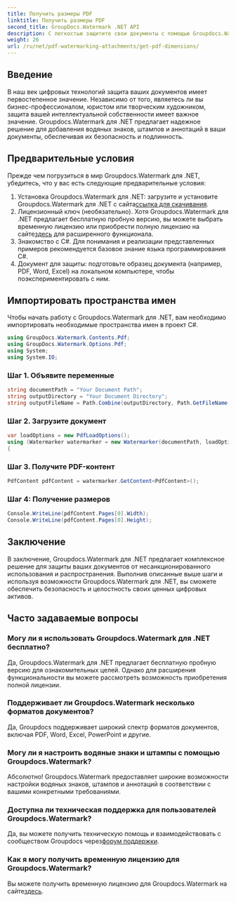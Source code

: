```yaml
---
title: Получить размеры PDF
linktitle: Получить размеры PDF
second_title: GroupDocs.Watermark .NET API
description: С легкостью защитите свои документы с помощью Groupdocs.Watermark для .NET. Добавляйте водяные знаки, штампы и аннотации без особых усилий.
weight: 26
url: /ru/net/pdf-watermarking-attachments/get-pdf-dimensions/
---
```

## Введение
В наш век цифровых технологий защита ваших документов имеет первостепенное значение. Независимо от того, являетесь ли вы бизнес-профессионалом, юристом или творческим художником, защита вашей интеллектуальной собственности имеет важное значение. Groupdocs.Watermark для .NET предлагает надежное решение для добавления водяных знаков, штампов и аннотаций в ваши документы, обеспечивая их безопасность и подлинность.
## Предварительные условия
Прежде чем погрузиться в мир Groupdocs.Watermark для .NET, убедитесь, что у вас есть следующие предварительные условия:
1.  Установка Groupdocs.Watermark для .NET: загрузите и установите Groupdocs.Watermark для .NET с сайта[ссылка для скачивания](https://releases.groupdocs.com/Watermark/net/).
2.  Лицензионный ключ (необязательно). Хотя Groupdocs.Watermark для .NET предлагает бесплатную пробную версию, вы можете выбрать временную лицензию или приобрести полную лицензию на сайте[здесь](https://purchase.groupdocs.com/buy) для расширенного функционала.
3. Знакомство с C#. Для понимания и реализации представленных примеров рекомендуется базовое знание языка программирования C#.
4. Документ для защиты: подготовьте образец документа (например, PDF, Word, Excel) на локальном компьютере, чтобы поэкспериментировать с ним.

## Импортировать пространства имен
Чтобы начать работу с Groupdocs.Watermark для .NET, вам необходимо импортировать необходимые пространства имен в проект C#.
```csharp
using GroupDocs.Watermark.Contents.Pdf;
using GroupDocs.Watermark.Options.Pdf;
using System;
using System.IO;
```
### Шаг 1. Объявите переменные
```csharp
string documentPath = "Your Document Path";
string outputDirectory = "Your Document Directory";
string outputFileName = Path.Combine(outputDirectory, Path.GetFileName(documentPath));
```
### Шаг 2. Загрузите документ
```csharp
var loadOptions = new PdfLoadOptions();
using (Watermarker watermarker = new Watermarker(documentPath, loadOptions))
{
```
### Шаг 3. Получите PDF-контент
```csharp
PdfContent pdfContent = watermarker.GetContent<PdfContent>();
```
### Шаг 4: Получение размеров
```csharp
Console.WriteLine(pdfContent.Pages[0].Width);
Console.WriteLine(pdfContent.Pages[0].Height);
```

## Заключение
В заключение, Groupdocs.Watermark для .NET предлагает комплексное решение для защиты ваших документов от несанкционированного использования и распространения. Выполнив описанные выше шаги и используя возможности Groupdocs.Watermark для .NET, вы сможете обеспечить безопасность и целостность своих ценных цифровых активов.
## Часто задаваемые вопросы
### Могу ли я использовать Groupdocs.Watermark для .NET бесплатно?
Да, Groupdocs.Watermark для .NET предлагает бесплатную пробную версию для ознакомительных целей. Однако для расширения функциональности вы можете рассмотреть возможность приобретения полной лицензии.
### Поддерживает ли Groupdocs.Watermark несколько форматов документов?
Да, Groupdocs поддерживает широкий спектр форматов документов, включая PDF, Word, Excel, PowerPoint и другие.
### Могу ли я настроить водяные знаки и штампы с помощью Groupdocs.Watermark?
Абсолютно! Groupdocs.Watermark предоставляет широкие возможности настройки водяных знаков, штампов и аннотаций в соответствии с вашими конкретными требованиями.
### Доступна ли техническая поддержка для пользователей Groupdocs.Watermark?
 Да, вы можете получить техническую помощь и взаимодействовать с сообществом Groupdocs через[форум поддержки](https://forum.groupdocs.com/c/watermark/19).
### Как я могу получить временную лицензию для Groupdocs.Watermark?
 Вы можете получить временную лицензию для Groupdocs.Watermark на сайте[здесь](https://purchase.groupdocs.com/temporary-license/).